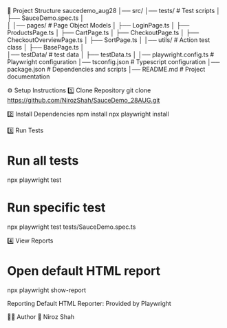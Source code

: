 
📂 Project Structure
saucedemo_aug28
│── src/ 
│── tests/                # Test scripts
│   ├── SauceDemo.spec.ts
│   
│
│── pages/                # Page Object Models
│   ├── LoginPage.ts
│   ├── ProductsPage.ts
│   ├── CartPage.ts
│   ├── CheckoutPage.ts
│   ├── CheckoutOverviewPage.ts
│   ├── SortPage.ts
│
│── utils/             # Action test class
│   ├── BasePage.ts
│    
│── testData/             # test data
│   ├── testData.ts
│
│── playwright.config.ts  # Playwright configuration
│── tsconfig.json        # Typescript configuration
│── package.json          # Dependencies and scripts
│── README.md             # Project documentation

⚙️ Setup Instructions
1️⃣ Clone Repository
git clone https://github.com/NirozShah/SauceDemo_28AUG.git


2️⃣ Install Dependencies
npm install
npx playwright install


3️⃣ Run Tests
# Run all tests
npx playwright test

# Run specific test
npx playwright test tests/SauceDemo.spec.ts

4️⃣ View Reports
# Open default HTML report
npx playwright show-report

Reporting
Default HTML Reporter: Provided by Playwright

🧑‍💻 Author
👤 Niroz Shah

